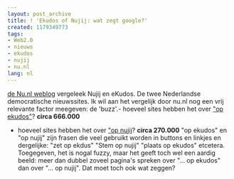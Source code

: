 ```yaml
---
layout: post_archive
title: ! 'Ekudos of Nujij: wat zegt google?'
created: 1179349773
tags:
- Web2.0
- nieuws
- ekudos
- nujij
- nu.nl
lang: nl
---
```

[de Nu.nl weblog](http://nu.web-log.nl/nu/2007/05/vergelijking_nu.html) vergeleek Nujij en eKudos. De twee Nederlandse democratische nieuwssites. Ik wil aan het vergelijk door nu.nl nog een vrij relevante factor meegeven: de 'buzz'.- hoeveel sites hebben het over ["op ekudos"](http://www.google.nl/search?hl=nl&q=%22op+ekudos%22&btnG=Zoeken&meta=)? **circa 666.000**
- hoeveel sites hebben het over ["op nujij](http://www.google.nl/search?hl=nl&q=%22op+nujij%22+-site%3Anujij.nl&btnG=Zoeken&meta=)? **circa 270.000**
"op ekudos" en "op nujij" zijn frasen die veel gebruikt worden in buttons en linkjes en dergelijke: "zet op ekdus" "Stem op nujij" "plaats op ekudos" etcetera. Toegegeven, het is nogal fuzzy, maar het geeft toch wel een aardig beeld: meer dan dubbel zoveel pagina's spreken over "... op ekudos" dan over "... op nujij". Dat moet toch ook wat zeggen?
